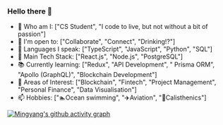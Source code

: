 ### Hello there 👋

- 🔭 Who am I: ["CS Student", "I code to live, but not without a bit of passion"]
- 🤝 I'm open to: ["Collaborate", "Connect", "Drinking!?"]
- 🌱 Languages I speak: ["TypeScript", "JavaScript", "Python", "SQL"]
- 🔨 Main Tech Stack: ["React.js", "Node.js", "PostgreSQL"]
- 📚 Currently learning: ["Redux", "API Development", " Prisma ORM", "Apollo (GraphQL)", "Blockchain Development"]
- 🤔 Areas of Interest: ["Blockchain", "Fintech", "Project Management", "Personal Finance", "Data Visualisation"]
- 📫 Hobbies: ["🏊Ocean swimming", "✈️Aviation", "💪Calisthenics"]

[![Mingyang's github activity graph](https://activity-graph.herokuapp.com/graph?username=Mingyang-Li)](https://github.com/ashutosh00710/github-readme-activity-graph)
